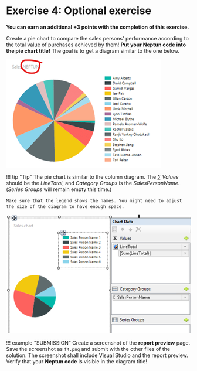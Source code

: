 ﻿# Exercise 4: Optional exercise

**You can earn an additional +3 points with the completion of this exercise.**

Create a pie chart to compare the sales persons' performance according to the total value of purchases achieved by them!  **Put your Neptun code into the pie chart title!** The goal is to get a diagram similar to the one below.

![Expected chart](../images/reportingservices/rs-sales-person-pie-chart.png)

!!! tip "Tip"
    The pie chart is similar to the column diagram. The _∑ Values_ should be the _LineTotal_, and _Category Groups_ is the _SalesPersonName_. (_Series Groups_ will remain empty this time.)

    Make sure that the legend shows the names. You might need to adjust the size of the diagram to have enough space.

   ![Values to be used in the pie chart](../images/reportingservices/rs-sales-person-pie-char-valuest.png)

!!! example "SUBMISSION"
    Create a screenshot of the **report preview** page. Save the screenshot as `f4.png` and submit with the other files of the solution. The screenshot shall include Visual Studio and the report preview. Verify that your **Neptun code** is visible in the diagram title!
